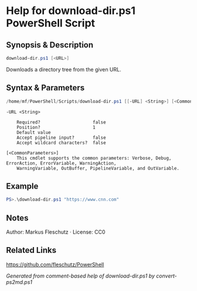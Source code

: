 # Help for download-dir.ps1 PowerShell Script

## Synopsis & Description
```powershell
download-dir.ps1 [<URL>]
```

Downloads a directory tree from the given URL.

## Syntax & Parameters
```powershell
/home/mf/PowerShell/Scripts/download-dir.ps1 [[-URL] <String>] [<CommonParameters>]
```

```
-URL <String>
    
    Required?                    false
    Position?                    1
    Default value                
    Accept pipeline input?       false
    Accept wildcard characters?  false
```

```
[<CommonParameters>]
    This cmdlet supports the common parameters: Verbose, Debug, ErrorAction, ErrorVariable, WarningAction, 
    WarningVariable, OutBuffer, PipelineVariable, and OutVariable.
```

## Example
```powershell
PS>.\download-dir.ps1 "https://www.cnn.com"
```


## Notes
Author: Markus Fleschutz · License: CC0

## Related Links
https://github.com/fleschutz/PowerShell

*Generated from comment-based help of download-dir.ps1 by convert-ps2md.ps1*
